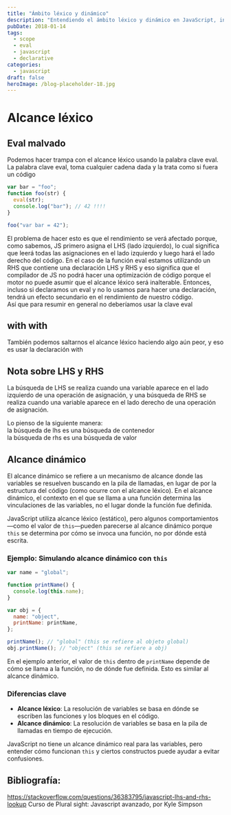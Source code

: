 ```yaml
---
title: "Ámbito léxico y dinámico"
description: "Entendiendo el ámbito léxico y dinámico en JavaScript, incluyendo la palabra clave eval y sus implicaciones en el rendimiento"
pubDate: 2018-01-14
tags:
  - scope
  - eval
  - javascript
  - declarative
categories:
  - javascript
draft: false
heroImage: /blog-placeholder-18.jpg
---
```


# Alcance léxico

## Eval malvado

Podemos hacer trampa con el alcance léxico usando la palabra clave eval. <br>
La palabra clave eval, toma cualquier cadena dada y la trata como si fuera un código

```javascript
var bar = "foo";
function foo(str) {
  eval(str);
  console.log("bar"); // 42 !!!!
}

foo("var bar = 42");
```

El problema de hacer esto es que el rendimiento se verá afectado porque, como sabemos, JS primero asigna el LHS (lado izquierdo), lo cual significa que leerá todas las asignaciones en el lado izquierdo y luego hará el lado derecho del código. En el caso de la función eval estamos utilizando un RHS que contiene una declaración LHS y RHS y eso significa que el compilador de JS no podrá hacer una optimización de código porque el motor no puede asumir que el alcance léxico será inalterable. Entonces, incluso si declaramos un eval y no lo usamos para hacer una declaración, tendrá un efecto secundario en el rendimiento de nuestro código. <br>
Así que para resumir en general no deberíamos usar la clave eval

## with with

También podemos saltarnos el alcance léxico haciendo algo aún peor, y eso es usar la declaración with

## Nota sobre LHS y RHS

La búsqueda de LHS se realiza cuando una variable aparece en el lado izquierdo de una operación de asignación, y una búsqueda de RHS se realiza cuando una variable aparece en el lado derecho de una operación de asignación.

Lo pienso de la siguiente manera: <br>
la búsqueda de lhs es una búsqueda de contenedor <br>
la búsqueda de rhs es una búsqueda de valor <br>

## Alcance dinámico

El alcance dinámico se refiere a un mecanismo de alcance donde las variables se resuelven buscando en la pila de llamadas, en lugar de por la estructura del código (como ocurre con el alcance léxico). En el alcance dinámico, el contexto en el que se llama a una función determina las vinculaciones de las variables, no el lugar donde la función fue definida.

JavaScript utiliza alcance léxico (estático), pero algunos comportamientos—como el valor de `this`—pueden parecerse al alcance dinámico porque `this` se determina por cómo se invoca una función, no por dónde está escrita.

### Ejemplo: Simulando alcance dinámico con `this`

```javascript
var name = "global";

function printName() {
  console.log(this.name);
}

var obj = {
  name: "object",
  printName: printName,
};

printName(); // "global" (this se refiere al objeto global)
obj.printName(); // "object" (this se refiere a obj)
```

En el ejemplo anterior, el valor de `this` dentro de `printName` depende de cómo se llama a la función, no de dónde fue definida. Esto es similar al alcance dinámico.

### Diferencias clave

- **Alcance léxico**: La resolución de variables se basa en dónde se escriben las funciones y los bloques en el código.
- **Alcance dinámico**: La resolución de variables se basa en la pila de llamadas en tiempo de ejecución.

JavaScript no tiene un alcance dinámico real para las variables, pero entender cómo funcionan `this` y ciertos constructos puede ayudar a evitar confusiones.

<div class="bibliography">

## Bibliografía:

https://stackoverflow.com/questions/36383795/javascript-lhs-and-rhs-lookup
Curso de Plural sight: Javascript avanzado, por Kyle Simpson

</div>
